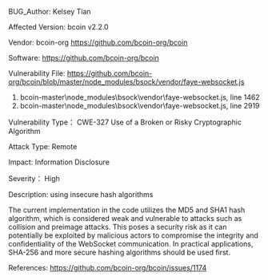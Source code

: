 BUG_Author:
Kelsey Tian

Affected Version:
bcoin v2.2.0

Vendor:
bcoin-org
https://github.com/bcoin-org/bcoin

Software:
https://github.com/bcoin-org/bcoin

Vulnerability File:
https://github.com/bcoin-org/bcoin/blob/master/node_modules/bsock/vendor/faye-websocket.js
1. bcoin-master\node_modules\bsock\vendor\faye-websocket.js, line 1462
2. bcoin-master\node_modules\bsock\vendor\faye-websocket.js, line 2919

Vulnerability Type：
CWE-327 Use of a Broken or Risky Cryptographic Algorithm

Attack Type:
Remote

Impact:
Information Disclosure

Severity：
High

Description:
using insecure hash algorithms

The current implementation in the code utilizes the MD5 and SHA1 hash algorithm, which is considered weak and vulnerable to attacks such as collision and preimage attacks. This poses a security risk as it can potentially be exploited by malicious actors to compromise the integrity and confidentiality of the WebSocket communication.
In practical applications, SHA-256 and more secure hashing algorithms should be used first.

References:
https://github.com/bcoin-org/bcoin/issues/1174
